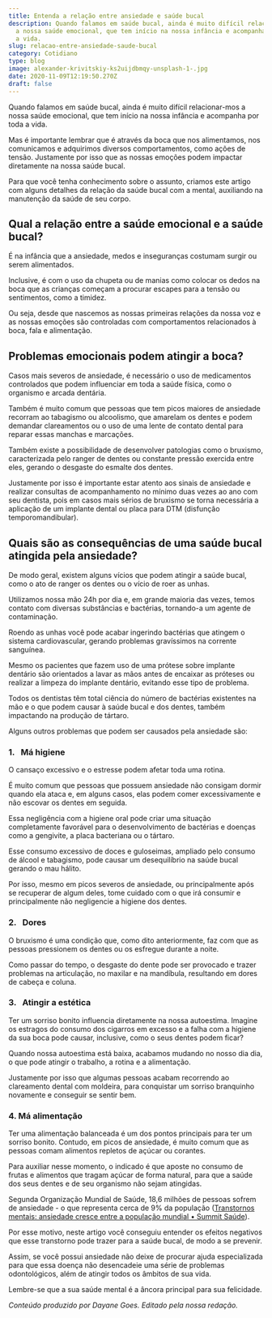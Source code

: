 ```yaml
---
title: Entenda a relação entre ansiedade e saúde bucal
description: Quando falamos em saúde bucal, ainda é muito difícil relacionar-mos
  a nossa saúde emocional, que tem início na nossa infância e acompanha por toda
  a vida.
slug: relacao-entre-ansiedade-saude-bucal
category: Cotidiano
type: blog
image: alexander-krivitskiy-ks2uijdbmqy-unsplash-1-.jpg
date: 2020-11-09T12:19:50.270Z
draft: false
---
```


Quando falamos em saúde bucal, ainda é muito difícil relacionar-mos a nossa saúde emocional, que tem início na nossa infância e acompanha por toda a vida.

Mas é importante lembrar que é através da boca que nos alimentamos, nos comunicamos e adquirimos diversos comportamentos, como ações de tensão. Justamente por isso que as nossas emoções podem impactar diretamente na nossa saúde bucal.

Para que você tenha conhecimento sobre o assunto, criamos este artigo com alguns detalhes da relação da saúde bucal com a mental, auxiliando na manutenção da saúde de seu corpo.

## Qual a relação entre a saúde emocional e a saúde bucal?

É na infância que a ansiedade, medos e inseguranças costumam surgir ou serem alimentados.

Inclusive, é com o uso da chupeta ou de manias como colocar os dedos na boca que as crianças começam a procurar escapes para a tensão ou sentimentos, como a timidez.

Ou seja, desde que nascemos as nossas primeiras relações da nossa voz e as nossas emoções são controladas com comportamentos relacionados à boca, fala e alimentação.

## Problemas emocionais podem atingir a boca?

Casos mais severos de ansiedade, é necessário o uso de medicamentos controlados que podem influenciar em toda a saúde física, como o organismo e arcada dentária.

Também é muito comum que pessoas que tem picos maiores de ansiedade recorram ao tabagismo ou alcoolismo, que amarelam os dentes e podem demandar clareamentos ou o uso de uma lente de contato dental para reparar essas manchas e marcações.

Também existe a possibilidade de desenvolver patologias como o bruxismo, caracterizada pelo ranger de dentes ou constante pressão exercida entre eles, gerando o desgaste do esmalte dos dentes.

Justamente por isso é importante estar atento aos sinais de ansiedade e realizar consultas de acompanhamento no mínimo duas vezes ao ano com seu dentista, pois em casos mais sérios de bruxismo se torna necessária a aplicação de um implante dental ou placa para DTM (disfunção temporomandibular).

## Quais são as consequências de uma saúde bucal atingida pela ansiedade?

De modo geral, existem alguns vícios que podem atingir a saúde bucal, como o ato de ranger os dentes ou o vício de roer as unhas.

Utilizamos nossa mão 24h por dia e, em grande maioria das vezes, temos contato com diversas substâncias e bactérias, tornando-a um agente de contaminação.

Roendo as unhas você pode acabar ingerindo bactérias que atingem o sistema cardiovascular, gerando problemas gravíssimos na corrente sanguínea.

Mesmo os pacientes que fazem uso de uma prótese sobre implante dentário são orientados a lavar as mãos antes de encaixar as próteses ou realizar a limpeza do implante dentário, evitando esse tipo de problema.

Todos os dentistas têm total ciência do número de bactérias existentes na mão e o que podem causar à saúde bucal e dos dentes, também impactando na produção de tártaro.

Alguns outros problemas que podem ser causados pela ansiedade são:

### 1.   Má higiene

O cansaço excessivo e o estresse podem afetar toda uma rotina.

É muito comum que pessoas que possuem ansiedade não consigam dormir quando ela ataca e, em alguns casos, elas podem comer excessivamente e não escovar os dentes em seguida.

Essa negligência com a higiene oral pode criar uma situação completamente favorável para o desenvolvimento de bactérias e doenças como a gengivite, a placa bacteriana ou o tártaro.

Esse consumo excessivo de doces e guloseimas, ampliado pelo consumo de álcool e tabagismo, pode causar um desequilíbrio na saúde bucal gerando o mau hálito.

Por isso, mesmo em picos severos de ansiedade, ou principalmente após se recuperar de algum deles, tome cuidado com o que irá consumir e principalmente não negligencie a higiene dos dentes.

### 2.   Dores

O bruxismo é uma condição que, como dito anteriormente, faz com que as pessoas pressionem os dentes ou os esfregue durante a noite.

Como passar do tempo, o desgaste do dente pode ser provocado e trazer problemas na articulação, no maxilar e na mandíbula, resultando em dores de cabeça e coluna.

### 3.   Atingir a estética

Ter um sorriso bonito influencia diretamente na nossa autoestima. Imagine os estragos do consumo dos cigarros em excesso e a falha com a higiene da sua boca pode causar, inclusive, como o seus dentes podem ficar?

Quando nossa autoestima está baixa, acabamos mudando no nosso dia dia, o que pode atingir o trabalho, a rotina e a alimentação.

Justamente por isso que algumas pessoas acabam recorrendo ao clareamento dental com moldeira, para conquistar um sorriso branquinho novamente e conseguir se sentir bem.

### 4. Má alimentação

Ter uma alimentação balanceada é um dos pontos principais para ter um sorriso bonito. Contudo, em picos de ansiedade, é muito comum que as pessoas comam alimentos repletos de açúcar ou corantes.

Para auxiliar nesse momento, o indicado é que aposte no consumo de frutas e alimentos que tragam açúcar de forma natural, para que a saúde dos seus dentes e de seu organismo não sejam atingidas.

Segunda Organização Mundial de Saúde, 18,6 milhões de pessoas sofrem de ansiedade - o que representa cerca de 9% da população ([Transtornos mentais: ansiedade cresce entre a população mundial • Summit Saúde](https://summitsaude.estadao.com.br/desafios-no-brasil/transtornos-mentais-ansiedade-cresce-entre-a-populacao/)).

Por esse motivo, neste artigo você conseguiu entender os efeitos negativos que esse transtorno pode trazer para a saúde bucal, de modo a se prevenir.

Assim, se você possui ansiedade não deixe de procurar ajuda especializada para que essa doença não desencadeie uma série de problemas odontológicos, além de atingir todos os âmbitos de sua vida.

Lembre-se que a sua saúde mental é a âncora principal para sua felicidade.

_Conteúdo produzido por Dayane Goes. Editado pela nossa redação._
